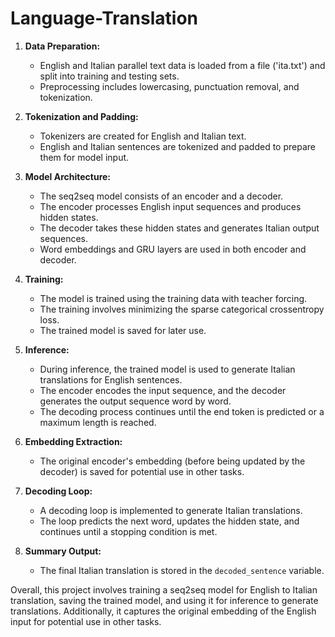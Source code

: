 # Language-Translation

1. **Data Preparation:**
   - English and Italian parallel text data is loaded from a file ('ita.txt') and split into training and testing sets.
   - Preprocessing includes lowercasing, punctuation removal, and tokenization.

2. **Tokenization and Padding:**
   - Tokenizers are created for English and Italian text.
   - English and Italian sentences are tokenized and padded to prepare them for model input.

3. **Model Architecture:**
   - The seq2seq model consists of an encoder and a decoder.
   - The encoder processes English input sequences and produces hidden states.
   - The decoder takes these hidden states and generates Italian output sequences.
   - Word embeddings and GRU layers are used in both encoder and decoder.

4. **Training:**
   - The model is trained using the training data with teacher forcing.
   - The training involves minimizing the sparse categorical crossentropy loss.
   - The trained model is saved for later use.

5. **Inference:**
   - During inference, the trained model is used to generate Italian translations for English sentences.
   - The encoder encodes the input sequence, and the decoder generates the output sequence word by word.
   - The decoding process continues until the end token is predicted or a maximum length is reached.

6. **Embedding Extraction:**
   - The original encoder's embedding (before being updated by the decoder) is saved for potential use in other tasks.

7. **Decoding Loop:**
   - A decoding loop is implemented to generate Italian translations.
   - The loop predicts the next word, updates the hidden state, and continues until a stopping condition is met.

8. **Summary Output:**
   - The final Italian translation is stored in the `decoded_sentence` variable.

Overall, this project involves training a seq2seq model for English to Italian translation, saving the trained model, and using it for inference to generate translations. Additionally, it captures the original embedding of the English input for potential use in other tasks.
